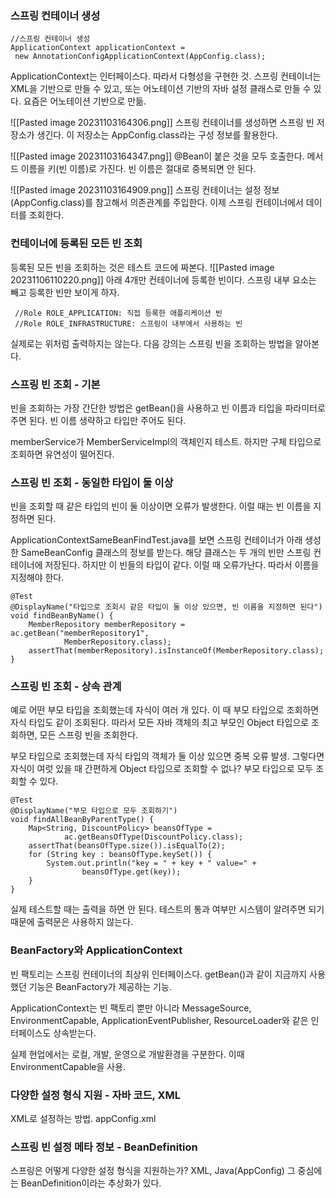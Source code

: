 ### 스프링 컨테이너 생성
```
//스프링 컨테이너 생성
ApplicationContext applicationContext =
 new AnnotationConfigApplicationContext(AppConfig.class); 
```
ApplicationContext는 인터페이스다. 따라서 다형성을 구현한 것.
스프링 컨테이너는 XML을 기반으로 만들 수 있고, 또는 어노테이션 기반의 자바 설정 클래스로 만들 수 있다. 요즘은 어노테이션 기반으로 만듦. 

![[Pasted image 20231103164306.png]]
스프링 컨테이너를 생성하면 스프링 빈 저장소가 생긴다. 
이 저장소는 AppConfig.class라는 구성 정보를 활용한다.

![[Pasted image 20231103164347.png]]
@Bean이 붙은 것을 모두 호출한다. 메서드 이름을 키(빈 이름)로 가진다. 
빈 이름은 절대로 중복되면 안 된다. 

![[Pasted image 20231103164909.png]]
스프링 컨테이너는 설정 정보(AppConfig.class)를 참고해서 의존관계를 주입한다. 
이제 스프링 컨테이너에서 데이터를 조회한다.

### 컨테이너에 등록된 모든 빈 조회
등록된 모든 빈을 조회하는 것은 테스트 코드에 짜본다. 
![[Pasted image 20231106110220.png]]
아래 4개만 컨테이너에 등록한 빈이다. 
스프링 내부 요소는 빼고 등록한 빈만 보이게 하자. 
```
 //Role ROLE_APPLICATION: 직접 등록한 애플리케이션 빈
 //Role ROLE_INFRASTRUCTURE: 스프링이 내부에서 사용하는 빈
```
실제로는 위처럼 출력하지는 않는다. 
다음 강의는 스프링 빈을 조회하는 방법을 알아본다.

### 스프링 빈 조회 - 기본
빈을 조회하는 가장 간단한 방법은 getBean()을 사용하고 빈 이름과 티입을 파라미터로 주면 된다. 
빈 이름 생략하고 타입만 주어도 된다. 

memberService가 MemberServiceImpl의 객체인지 테스트. 
하지만 구체 타입으로 조회하면 유연성이 떨어진다. 

### 스프링 빈 조회 - 동일한 타입이 둘 이상
빈을 조회할 때 같은 타입의 빈이 둘 이상이면 오류가 발생한다.
이럴 때는 빈 이름을 지정하면 된다. 

ApplicationContextSameBeanFindTest.java를 보면 스프링 컨테이너가 아래 생성한 SameBeanConfig 클래스의 정보를 받는다. 
해당 클래스는 두 개의 빈만 스프링 컨테이너에 저장된다. 하지만 이 빈들의 타입이 같다.
이럴 때 오류가난다. 따라서 이름을 지정해야 한다. 
```
@Test  
@DisplayName("타입으로 조회시 같은 타입이 둘 이상 있으면, 빈 이름을 지정하면 된다")  
void findBeanByName() {  
    MemberRepository memberRepository = ac.getBean("memberRepository1",  
            MemberRepository.class);  
    assertThat(memberRepository).isInstanceOf(MemberRepository.class);  
}
```

### 스프링 빈 조회 - 상속 관계
예로 어떤 부모 타입을 조회했는데 자식이 여러 개 있다. 
이 때 부모 타입으로 조회하면 자식 타입도 같이 조회된다. 
따라서 모든 자바 객체의 최고 부모인 Object 타입으로 조회하면, 모든 스프링 빈을 조회한다. 

부모 타입으로 조회했는데 자식 타입의 객체가 둘 이상 있으면 중복 오류 발생. 
그렇다면 자식이 여럿 있을 때 간편하게 Object 타입으로 조회할 수 없나?
부모 타입으로 모두 조회할 수 있다. 
```
@Test  
@DisplayName("부모 타입으로 모두 조회하기")  
void findAllBeanByParentType() {  
    Map<String, DiscountPolicy> beansOfType =  
            ac.getBeansOfType(DiscountPolicy.class);  
    assertThat(beansOfType.size()).isEqualTo(2);  
    for (String key : beansOfType.keySet()) {  
        System.out.println("key = " + key + " value=" +  
                beansOfType.get(key));  
    }  
}
```
실제 테스트할 때는 출력을 하면 안 된다. 테스트의 통과 여부만 시스템이 알려주면 되기 때문에 출력문은 사용하지 않는다.


### BeanFactory와 ApplicationContext
빈 팩토리는 스프링 컨테이너의 최상위 인터페이스다.
getBean()과 같이 지금까지 사용했던 기능은 BeanFactory가 제공하는 기능. 

ApplicationContext는 빈 팩토리 뿐만 아니라 MessageSource, EnvironmentCapable, ApplicationEventPublisher, ResourceLoader와 같은 인터페이스도 상속받는다. 

실제 현업에서는 로컬, 개발, 운영으로 개발환경을 구분한다. 이때 EnvironmentCapable을 사용.

### 다양한 설정 형식 지원 - 자바 코드, XML
XML로 설정하는 방법. appConfig.xml

### 스프링 빈 설정 메타 정보 - BeanDefinition
스프링은 어떻게 다양한 설정 형식을 지원하는가? XML, Java(AppConfig)
그 중심에는 BeanDefinition이라는 추상화가 있다. 

